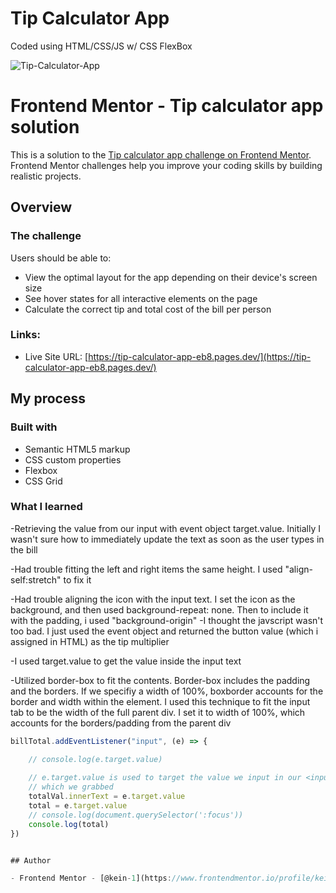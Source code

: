 # Tip Calculator App
Coded using HTML/CSS/JS w/ CSS FlexBox

![Tip-Calculator-App](https://user-images.githubusercontent.com/87039063/183218983-4169ee59-3f2c-4fb0-b2a5-cfb191de28c0.png)


# Frontend Mentor - Tip calculator app solution

This is a solution to the [Tip calculator app challenge on Frontend Mentor](https://www.frontendmentor.io/challenges/tip-calculator-app-ugJNGbJUX). Frontend Mentor challenges help you improve your coding skills by building realistic projects.


## Overview

### The challenge

Users should be able to:

- View the optimal layout for the app depending on their device's screen size
- See hover states for all interactive elements on the page
- Calculate the correct tip and total cost of the bill per person
### Links:

- Live Site URL: [https://tip-calculator-app-eb8.pages.dev/](https://tip-calculator-app-eb8.pages.dev/)

## My process

### Built with

- Semantic HTML5 markup
- CSS custom properties
- Flexbox
- CSS Grid


### What I learned

-Retrieving the value from our input with event object target.value. Initially I wasn't 
sure how to immediately update the text as soon as the user types in the bill 

-Had trouble fitting the left and right items the same height. I used "align-self:stretch" to fix it

-Had trouble aligning the icon with the input text. I set the icon as the background, and then used background-repeat: none. 
Then to include it with the padding, i used "background-origin" 
-I thought the javscript wasn't too bad. I just used the event object and returned
the button value (which i assigned in HTML) as the tip multiplier

-I used target.value to get the value inside the input text 

-Utilized border-box to fit the contents. Border-box includes the padding and the 
borders. If we specifiy a width of 100%, boxborder accounts for the border and width within the element. 
I used this technique to fit the input tab to be the width of the full parent div. I set it to width of 100%, which accounts for the borders/padding from the parent div


```js
billTotal.addEventListener("input", (e) => {

    // console.log(e.target.value)
    
    // e.target.value is used to target the value we input in our <input> element
    // which we grabbed 
    totalVal.innerText = e.target.value
    total = e.target.value
    // console.log(document.querySelector(':focus'))
    console.log(total)
})


## Author

- Frontend Mentor - [@kein-1](https://www.frontendmentor.io/profile/kein-1)
